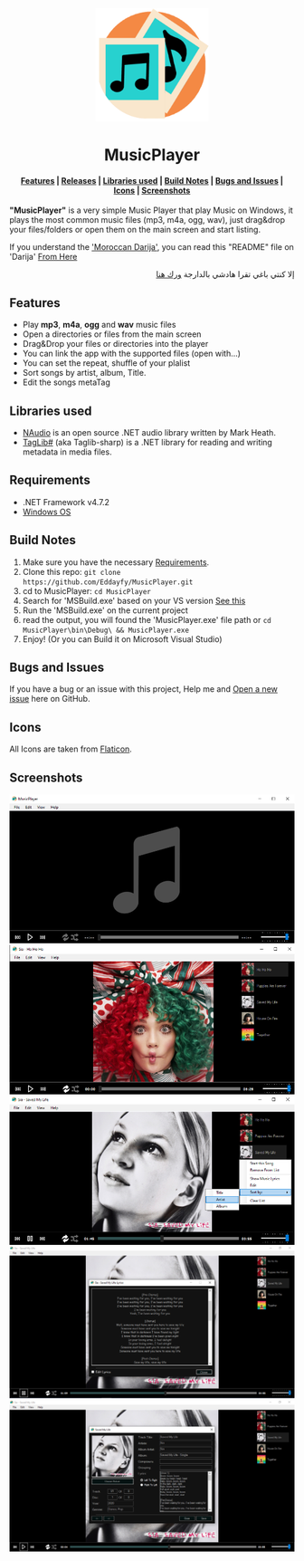 <div align="center">
  <a href="https://github.com/Eddayfy/MusicPlayer">
	<img alt="Logo" width="200" heigth="200" src="./MusicPlayer/Resources/Logo.png" />
  </a>
  <h1>MusicPlayer</h1>
</div>
<div align="center">
  <h4>
    <a href="#Features">Features</a> |
    <a href="#Releases">Releases</a> |
    <a href="#Libraries-used">Libraries used</a> |
    <!-- <a href="#Requirements">Requirements</a> | -->
    <a href="#Build-Notes">Build Notes</a> |
    <a href="#Bugs-and-Issues">Bugs and Issues</a> |
    <a href="#Icons">Icons</a> |
    <a href="#Screenshots">Screenshots</a>
  </h4>
</div>

**"MusicPlayer"** is a very simple Music Player that play Music on Windows, it plays the most common music files (mp3, m4a, ogg, wav), just drag&drop your files/folders or open them on the main screen and start listing.

If you understand the ['Moroccan Darija'](https://en.wikipedia.org/wiki/Moroccan_Arabic), you can read this "README" file on 'Darija' [From Here](README_DARIJA.md)
<p align="right">
إلا كنتي باغي تقرا هادشي بالدارجة <a href="README_DARIJA.md">ورك هنا</a>
</p>

## Features
+ Play **mp3**, **m4a**, **ogg** and **wav** music files
+ Open a directories or files from the main screen
+ Drag&Drop your files or directories into the player
+ You can link the app with the supported files (open with...)
+ You can set the repeat, shuffle of your plalist
+ Sort songs by artist, album, Title.
+ Edit the songs metaTag

<!-- ## Releases
From time to time I'll build and publish a new pre-release which can be find here:

- [All](#)
- [---](#) -->

## Libraries used
- [NAudio](https://github.com/naudio/NAudio) is an open source .NET audio library written by Mark Heath.
- [TagLib#](https://github.com/mono/taglib-sharp) (aka Taglib-sharp) is a .NET library for reading and writing metadata in media files.

## Requirements
 - .NET Framework v4.7.2
 - [Windows OS](https://en.wikipedia.org/wiki/Microsoft_Windows)

## Build Notes
1. Make sure you have the necessary [Requirements](#Requirements).
2. Clone this repo:  `git clone https://github.com/Eddayfy/MusicPlayer.git`
3. cd to MusicPlayer: `cd MusicPlayer`
4. Search for 'MSBuild.exe' based on your VS version [See this](https://en.wikipedia.org/wiki/MSBuild#Versions)
5. Run the 'MSBuild.exe' on the current project
6. read the output, you will found the 'MusicPlayer.exe' file path or `cd MusicPlayer\bin\Debug\ && MusicPlayer.exe`
4. Enjoy! (Or you can Build it on Microsoft Visual Studio)

## Bugs and Issues
If you have a bug or an issue with this project, Help me and [Open a new issue](https://github.com/Eddayfy/MusicPlayer/issues) here on GitHub.

## Icons
All Icons are taken from [Flaticon](https://www.flaticon.com/).

## Screenshots
<div align="center">

![screenshot 01](./Screenshots/Screenshot01.png)
![screenshot 02](./Screenshots/Screenshot02.png)
![screenshot 03](./Screenshots/Screenshot03.png)
![screenshot 04](./Screenshots/Screenshot04.png)
![screenshot 05](./Screenshots/Screenshot05.png)

</div>